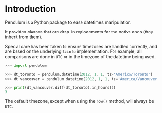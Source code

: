 # Introduction

Pendulum is a Python package to ease datetimes manipulation.

It provides classes that are drop-in replacements for the native ones (they inherit from them).

Special care has been taken to ensure timezones are handled correctly,
and are based on the underlying `tzinfo` implementation.
For example, all comparisons are done in `UTC` or in the timezone of the datetime being used.

```python
>>> import pendulum

>>> dt_toronto = pendulum.datetime(2012, 1, 1, tz='America/Toronto')
>>> dt_vancouver = pendulum.datetime(2012, 1, 1, tz='America/Vancouver')

>>> print(dt_vancouver.diff(dt_toronto).in_hours())
3
```

The default timezone, except when using the `now()` method, will always be `UTC`.
